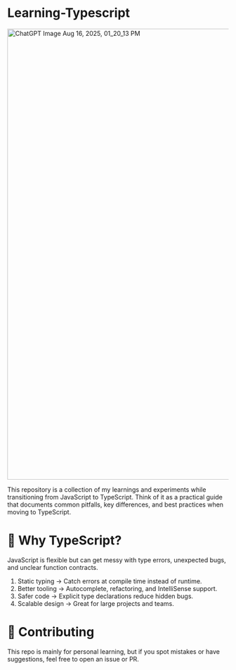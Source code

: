 # Learning-Typescript

<img width="1536" height="1024" alt="ChatGPT Image Aug 16, 2025, 01_20_13 PM" src="https://github.com/user-attachments/assets/7d66a01b-f21f-4723-b988-e8fefcc18b2f" />


This repository is a collection of my learnings and experiments while transitioning from JavaScript to TypeScript.
Think of it as a practical guide that documents common pitfalls, key differences, and best practices when moving to TypeScript.

# 🚀 Why TypeScript?

JavaScript is flexible but can get messy with type errors, unexpected bugs, and unclear function contracts.
1. Static typing → Catch errors at compile time instead of runtime.
2. Better tooling → Autocomplete, refactoring, and IntelliSense support.
3. Safer code → Explicit type declarations reduce hidden bugs.
4. Scalable design → Great for large projects and teams.


# 🤝 Contributing

This repo is mainly for personal learning, but if you spot mistakes or have suggestions, feel free to open an issue or PR.
